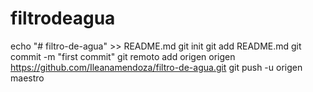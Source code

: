 # filtrodeagua
echo "# filtro-de-agua" >> README.md  git init  git add README.md  git commit -m "first commit"  git remoto add origen origen https://github.com/Ileanamendoza/filtro-de-agua.git  git push -u origen maestro
